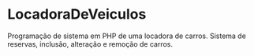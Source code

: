 # LocadoraDeVeiculos
Programação de sistema em PHP de uma locadora de carros.
Sistema de reservas, inclusão, alteração e remoção de carros.
